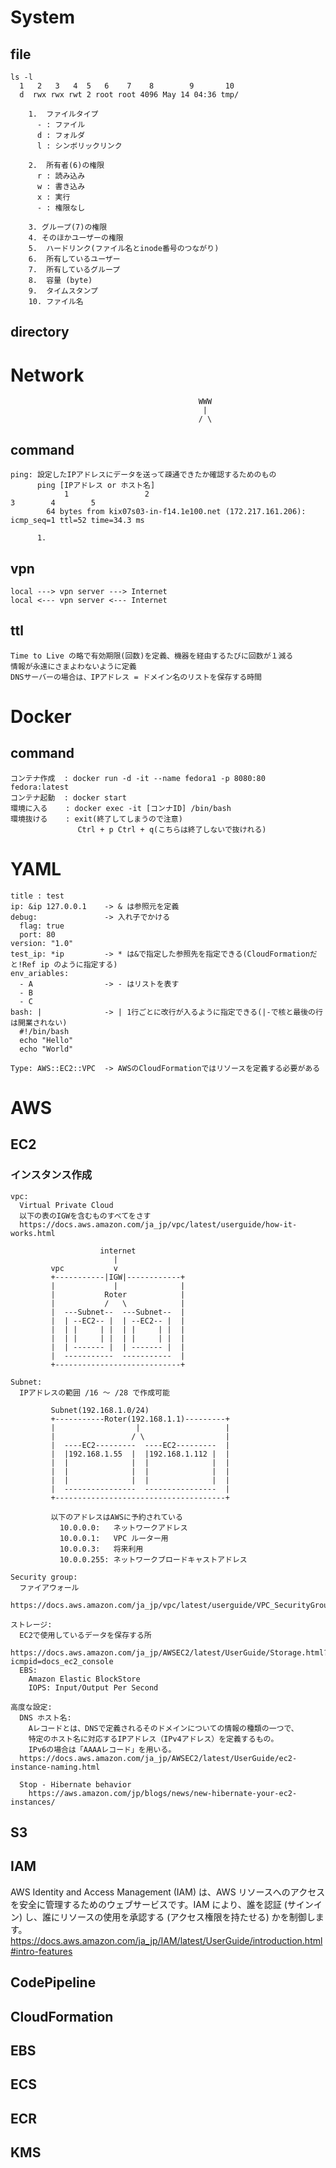 # System

## file
    ls -l
      1   2   3   4  5   6    7    8        9       10
      d  rwx rwx rwt 2 root root 4096 May 14 04:36 tmp/
    
        1.  ファイルタイプ
          - : ファイル
          d : フォルダ
          l : シンボリックリンク

        2.  所有者(6)の権限
          r : 読み込み
          w : 書き込み
          x : 実行
          - : 権限なし

        3. グループ(7)の権限
        4. そのほかユーザーの権限
        5.  ハードリンク(ファイル名とinode番号のつながり)
        6.  所有しているユーザー
        7.  所有しているグループ
        8.  容量 (byte)
        9.  タイムスタンプ
        10. ファイル名

## directory

# Network
                                              WWW        
                                               |
                                              / \   

## command
    ping: 設定したIPアドレスにデータを送って疎通できたか確認するためのもの
          ping [IPアドレス or ホスト名]
                1                 2                                         3        4        5  
            64 bytes from kix07s03-in-f14.1e100.net (172.217.161.206): icmp_seq=1 ttl=52 time=34.3 ms
         
          1. 
## vpn
    local ---> vpn server ---> Internet
    local <--- vpn server <--- Internet

## ttl
    Time to Live の略で有効期限(回数)を定義、機器を経由するたびに回数が１減る
    情報が永遠にさまよわないように定義
    DNSサーバーの場合は、IPアドレス = ドメイン名のリストを保存する時間

# Docker

## command
    コンテナ作成  : docker run -d -it --name fedora1 -p 8080:80 fedora:latest
    コンテナ起動  : docker start
    環境に入る    : docker exec -it [コンナID] /bin/bash
    環境抜ける    : exit(終了してしまうので注意)
                   Ctrl + p Ctrl + q(こちらは終了しないで抜けれる)

# YAML
    title : test
    ip: &ip 127.0.0.1    -> & は参照元を定義
    debug:               -> 入れ子でかける
      flag: true
      port: 80
    version: "1.0"
    test_ip: *ip         -> * は&で指定した参照先を指定できる(CloudFormationだと!Ref ip のように指定する)
    env_ariables:
      - A                -> - はリストを表す
      - B
      - C
    bash: |              -> | 1行ごとに改行が入るように指定できる(|-で核と最後の行は開業されない)
      #!/bin/bash
      echo "Hello"
      echo "World"

    Type: AWS::EC2::VPC  -> AWSのCloudFormationではリソースを定義する必要がある   
    



# AWS

## EC2
### インスタンス作成
    vpc:
      Virtual Private Cloud 
      以下の表のIGWを含むものすべてをさす
      https://docs.aws.amazon.com/ja_jp/vpc/latest/userguide/how-it-works.html

                        internet
                           |
             vpc           v 
             +-----------|IGW|------------+
             |             |              |
             |           Roter            |
             |           /   \            |
             |  ---Subnet--  ---Subnet--  |
             |  | --EC2-- |  | --EC2-- |  |
             |  | |     | |  | |     | |  |            
             |  | |     | |  | |     | |  |
             |  | ------- |  | ------- |  |
             |  -----------  -----------  |
             +----------------------------+

    Subnet:
      IPアドレスの範囲 /16 ～ /28 で作成可能

             Subnet(192.168.1.0/24)
             +-----------Roter(192.168.1.1)---------+
             |                  |                   |
             |                 / \                  |
             |  ----EC2---------  ----EC2---------  |
             |  |192.168.1.55  |  |192.168.1.112 |  |
             |  |              |  |              |  |            
             |  |              |  |              |  |
             |  |              |  |              |  |
             |  ----------------  ----------------  |
             +--------------------------------------+

             以下のアドレスはAWSに予約されている
               10.0.0.0:   ネットワークアドレス
               10.0.0.1:   VPC ルーター用
               10.0.0.3:   将来利用
               10.0.0.255: ネットワークブロードキャストアドレス
 
    Security group:
      ファイアウォール
      https://docs.aws.amazon.com/ja_jp/vpc/latest/userguide/VPC_SecurityGroups.html 
                       
    ストレージ:
      EC2で使用しているデータを保存する所
      https://docs.aws.amazon.com/ja_jp/AWSEC2/latest/UserGuide/Storage.html?icmpid=docs_ec2_console
      EBS:
        Amazon Elastic BlockStore
        IOPS: Input/Output Per Second

    高度な設定:
      DNS ホスト名:
        Aレコードとは、DNSで定義されるそのドメインについての情報の種類の一つで、
        特定のホスト名に対応するIPアドレス（IPv4アドレス）を定義するもの。 
        IPv6の場合は「AAAAレコード」を用いる。
      https://docs.aws.amazon.com/ja_jp/AWSEC2/latest/UserGuide/ec2-instance-naming.html

      Stop - Hibernate behavior
        https://aws.amazon.com/jp/blogs/news/new-hibernate-your-ec2-instances/
      
## S3

## IAM
  AWS Identity and Access Management (IAM) は、AWS リソースへのアクセスを安全に管理するためのウェブサービスです。IAM により、誰を認証 (サインイン) し、誰にリソースの使用を承認する (アクセス権限を持たせる) かを制御します。
  https://docs.aws.amazon.com/ja_jp/IAM/latest/UserGuide/introduction.html#intro-features

## CodePipeline

## CloudFormation

## EBS

## ECS

## ECR

## KMS